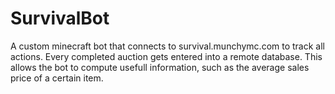 # SurvivalBot
A custom minecraft bot that connects to survival.munchymc.com to track all actions.
Every completed auction gets entered into a remote database. 
This allows the bot to compute usefull information, such as the average sales price of a certain item.
